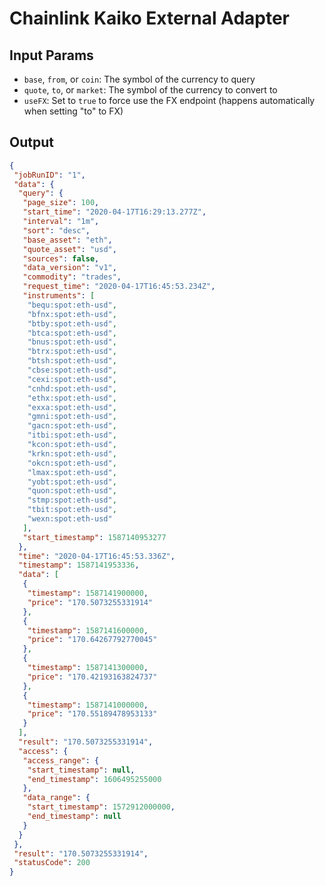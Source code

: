 # Chainlink Kaiko External Adapter

## Input Params

- `base`, `from`, or `coin`: The symbol of the currency to query
- `quote`, `to`, or `market`: The symbol of the currency to convert to
- `useFX`: Set to `true` to force use the FX endpoint (happens automatically when setting "to" to FX)

## Output

```json
{
 "jobRunID": "1",
 "data": {
  "query": {
   "page_size": 100,
   "start_time": "2020-04-17T16:29:13.277Z",
   "interval": "1m",
   "sort": "desc",
   "base_asset": "eth",
   "quote_asset": "usd",
   "sources": false,
   "data_version": "v1",
   "commodity": "trades",
   "request_time": "2020-04-17T16:45:53.234Z",
   "instruments": [
    "bequ:spot:eth-usd",
    "bfnx:spot:eth-usd",
    "btby:spot:eth-usd",
    "btca:spot:eth-usd",
    "bnus:spot:eth-usd",
    "btrx:spot:eth-usd",
    "btsh:spot:eth-usd",
    "cbse:spot:eth-usd",
    "cexi:spot:eth-usd",
    "cnhd:spot:eth-usd",
    "ethx:spot:eth-usd",
    "exxa:spot:eth-usd",
    "gmni:spot:eth-usd",
    "gacn:spot:eth-usd",
    "itbi:spot:eth-usd",
    "kcon:spot:eth-usd",
    "krkn:spot:eth-usd",
    "okcn:spot:eth-usd",
    "lmax:spot:eth-usd",
    "yobt:spot:eth-usd",
    "quon:spot:eth-usd",
    "stmp:spot:eth-usd",
    "tbit:spot:eth-usd",
    "wexn:spot:eth-usd"
   ],
   "start_timestamp": 1587140953277
  },
  "time": "2020-04-17T16:45:53.336Z",
  "timestamp": 1587141953336,
  "data": [
   {
    "timestamp": 1587141900000,
    "price": "170.5073255331914"
   },
   {
    "timestamp": 1587141600000,
    "price": "170.64267792770045"
   },
   {
    "timestamp": 1587141300000,
    "price": "170.42193163824737"
   },
   {
    "timestamp": 1587141000000,
    "price": "170.55189478953133"
   }
  ],
  "result": "170.5073255331914",
  "access": {
   "access_range": {
    "start_timestamp": null,
    "end_timestamp": 1606495255000
   },
   "data_range": {
    "start_timestamp": 1572912000000,
    "end_timestamp": null
   }
  }
 },
 "result": "170.5073255331914",
 "statusCode": 200
}
```
